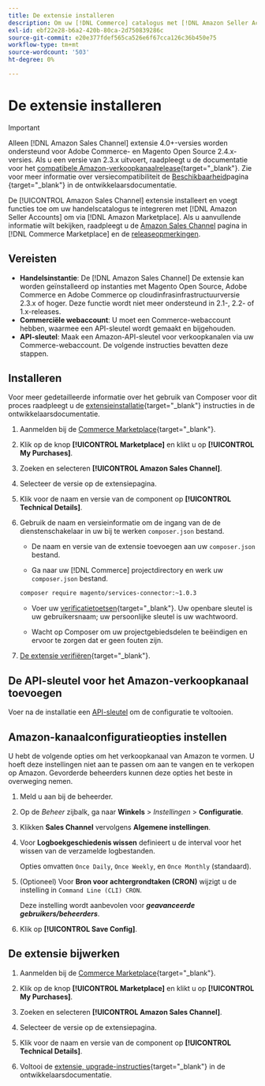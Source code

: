 ```yaml
---
title: De extensie installeren
description: Om uw [!DNL Commerce] catalogus met [!DNL Amazon Seller Accounts] en verkopen via [!DNL Amazon Marketplace], downloadt en installeert u de Amazon Sales Channel-extensie.
exl-id: ebf22e28-b6a2-420b-80ca-2d750839286c
source-git-commit: e20e377fdef565ca526e6f67cca126c36b450e75
workflow-type: tm+mt
source-wordcount: '503'
ht-degree: 0%

---
```


# De extensie installeren

>[!IMPORTANT]
>
>Alleen [!DNL Amazon Sales Channel] extensie 4.0+-versies worden ondersteund voor Adobe Commerce- en Magento Open Source 2.4.x-versies. Als u een versie van 2.3.x uitvoert, raadpleegt u de documentatie voor het [compatibele Amazon-verkoopkanaalrelease](https://docs.magento.com/user-guide/v2.3/sales-channels/amazon/amazon-sales-channel.html){target=&quot;_blank&quot;}. Zie voor meer informatie over versiecompatibiliteit de [Beschikbaarheid](https://devdocs.magento.com/release/availability.html)pagina {target=&quot;_blank&quot;} in de ontwikkelaarsdocumentatie.

De [!UICONTROL Amazon Sales Channel] extensie installeert en voegt functies toe om uw handelscatalogus te integreren met [!DNL Amazon Seller Accounts] om via [!DNL Amazon Marketplace]. Als u aanvullende informatie wilt bekijken, raadpleegt u de [Amazon Sales Channel](https://marketplace.magento.com/magento-module-amazon.html) pagina in [!DNL Commerce Marketplace] en de [releaseopmerkingen](release-notes.md).

## Vereisten

- **Handelsinstantie**: De [!DNL Amazon Sales Channel] De extensie kan worden geïnstalleerd op instanties met Magento Open Source, Adobe Commerce en Adobe Commerce op cloudinfrasinfrastructuurversie 2.3.x of hoger. Deze functie wordt niet meer ondersteund in 2.1-, 2.2- of 1.x-releases.
- **Commerciële webaccount**: U moet een Commerce-webaccount hebben, waarmee een API-sleutel wordt gemaakt en bijgehouden.
- **API-sleutel**: Maak een Amazon-API-sleutel voor verkoopkanalen via uw Commerce-webaccount. De volgende instructies bevatten deze stappen.

## Installeren

Voor meer gedetailleerde informatie over het gebruik van Composer voor dit proces raadpleegt u de [extensieinstallatie](https://devdocs.magento.com/extensions/install/){target=&quot;_blank&quot;} instructies in de ontwikkelaarsdocumentatie.

1. Aanmelden bij de [Commerce Marketplace](https://marketplace.magento.com/customer/account/){target=&quot;_blank&quot;}.

1. Klik op de knop **[!UICONTROL Marketplace]** en klikt u op **[!UICONTROL My Purchases]**.

1. Zoeken en selecteren **[!UICONTROL Amazon Sales Channel]**.

1. Selecteer de versie op de extensiepagina.

1. Klik voor de naam en versie van de component op **[!UICONTROL Technical Details]**.

1. Gebruik de naam en versieinformatie om de ingang van de de dienstenschakelaar in uw bij te werken `composer.json` bestand.

   - De naam en versie van de extensie toevoegen aan uw `composer.json` bestand.

   - Ga naar uw [!DNL Commerce] projectdirectory en werk uw `composer.json` bestand.

   ```bash
   composer require magento/services-connector:~1.0.3
   ```

   - Voer uw [verificatietoetsen](https://devdocs.magento.com/guides/v2.4/install-gde/prereq/connect-auth.html){target=&quot;_blank&quot;}. Uw openbare sleutel is uw gebruikersnaam; uw persoonlijke sleutel is uw wachtwoord.

   - Wacht op Composer om uw projectgebiedsdelen te beëindigen en ervoor te zorgen dat er geen fouten zijn.


1. [De extensie verifiëren](https://devdocs.magento.com/extensions/install/#verify-the-extension){target=&quot;_blank&quot;}.

## De API-sleutel voor het Amazon-verkoopkanaal toevoegen

Voer na de installatie een [API-sleutel](./amazon-verify-api-key.md) om de configuratie te voltooien.

## Amazon-kanaalconfiguratieopties instellen

U hebt de volgende opties om het verkoopkanaal van Amazon te vormen. U hoeft deze instellingen niet aan te passen om aan te vangen en te verkopen op Amazon. Gevorderde beheerders kunnen deze opties het beste in overweging nemen.

1. Meld u aan bij de beheerder.

1. Op de _Beheer_ zijbalk, ga naar **Winkels** > _Instellingen_ > **Configuratie**.

1. Klikken **Sales Channel** vervolgens **Algemene instellingen**.

1. Voor **Logboekgeschiedenis wissen** definieert u de interval voor het wissen van de verzamelde logbestanden.

   Opties omvatten `Once Daily`, `Once Weekly`, en `Once Monthly` (standaard).

1. (Optioneel) Voor **Bron voor achtergrondtaken (CRON)** wijzigt u de instelling in `Command Line (CLI) CRON`.

   Deze instelling wordt aanbevolen voor **_geavanceerde gebruikers/beheerders_**.

1. Klik op **[!UICONTROL Save Config]**.

## De extensie bijwerken

1. Aanmelden bij de [Commerce Marketplace](https://marketplace.magento.com/customer/account/){target=&quot;_blank&quot;}.

1. Klik op de knop **[!UICONTROL Marketplace]** en klikt u op **[!UICONTROL My Purchases]**.

1. Zoeken en selecteren **[!UICONTROL Amazon Sales Channel]**.

1. Selecteer de versie op de extensiepagina.

1. Klik voor de naam en versie van de component op **[!UICONTROL Technical Details]**.

1. Voltooi de [extensie, upgrade-instructies](https://devdocs.magento.com/extensions/install/#upgrade-an-extension){target=&quot;_blank&quot;} in de ontwikkelaarsdocumentatie.
